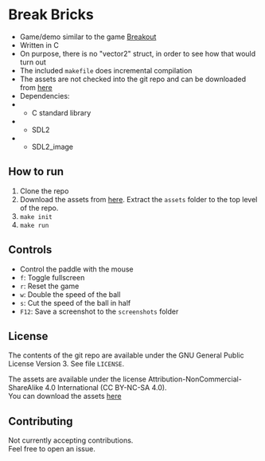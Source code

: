 # Break Bricks

- Game/demo similar to the game [Breakout](https://en.wikipedia.org/wiki/Breakout_(video_game))
- Written in C
- On purpose, there is no "vector2" struct, in order to see how that would turn out
- The included `makefile` does incremental compilation
- The assets are not checked into the git repo and can be downloaded from [here](https://github.com/Costava/break-bricks/releases/tag/assets)
- Dependencies:
- - C standard library
- - SDL2
- - SDL2_image

## How to run

1. Clone the repo
2. Download the assets from [here](https://github.com/Costava/break-bricks/releases/tag/assets). Extract the `assets` folder to the top level of the repo.
3. `make init`
4. `make run`

## Controls
- Control the paddle with the mouse
- `f`: Toggle fullscreen
- `r`: Reset the game
- `w`: Double the speed of the ball
- `s`: Cut the speed of the ball in half
- `F12`: Save a screenshot to the `screenshots` folder

## License
The contents of the git repo are available under the GNU General Public License Version 3. See file `LICENSE`.

The assets are available under the license Attribution-NonCommercial-ShareAlike 4.0 International (CC BY-NC-SA 4.0).  
You can download the assets [here](https://github.com/Costava/break-bricks/releases/tag/assets)

## Contributing
Not currently accepting contributions.  
Feel free to open an issue.

